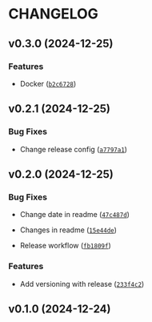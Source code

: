 # CHANGELOG


## v0.3.0 (2024-12-25)

### Features

- Docker
  ([`b2c6728`](https://github.com/philipbgm/python-project-medium/commit/b2c67281ca0a0d10f1a703cb26ee6856e6a32372))


## v0.2.1 (2024-12-25)

### Bug Fixes

- Change release config
  ([`a7797a1`](https://github.com/philipbgm/python-project-medium/commit/a7797a1e525bd655b809df66ae62158c16dd8f00))


## v0.2.0 (2024-12-25)

### Bug Fixes

- Change date in readme
  ([`47c487d`](https://github.com/philipbgm/python-project-medium/commit/47c487d9d0ce9464d20e3918dc8d5b98fa6143fd))

- Changes in readme
  ([`15e44de`](https://github.com/philipbgm/python-project-medium/commit/15e44deae398f5c7edfc32e628187566a6d97a0d))

- Release workflow
  ([`fb1809f`](https://github.com/philipbgm/python-project-medium/commit/fb1809f3d80de68746f333c16424abea0558da1f))

### Features

- Add versioning with release
  ([`233f4c2`](https://github.com/philipbgm/python-project-medium/commit/233f4c2c0a2323cf291de72530500e8b00d8d16f))


## v0.1.0 (2024-12-24)
